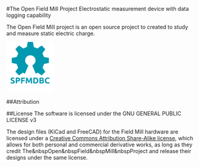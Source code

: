 #The Open Field Mill Project
Electrostatic measurement device with data logging capability

The Open Field Mill project is an open source project to created to study and
measure static electric charge. 

<img src="/oshw.svg" alt="Open Source Hardware" width="25%">



##Attribution

##License
The software is licensed under the GNU GENERAL PUBLIC LICENSE v3

The design files (KiCad and FreeCAD) for the Field Mill hardware are licensed
under a [Creative Commons Attribution Share-Alike license](https://creativecommons.org/licenses/by-sa/4.0/), which allows for both
personal and commercial derivative works, as long as they credit The&nbspOpen&nbspField&nbspMill&nbspProject and release their designs under the same license.
